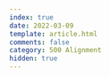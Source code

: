 ```yaml
---
index: true
date: 2022-03-09
template: article.html
comments: false
category: 500 Alignment
hidden: true
---
```

